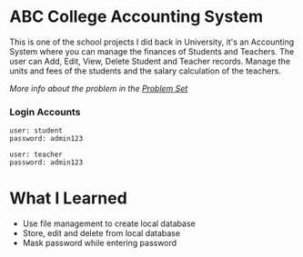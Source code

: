 # ABC College Accounting System

This is one of the school projects I did back in University, it's an Accounting System where you can manage the finances of Students and Teachers. The user can Add, Edit, View, Delete Student and Teacher records. Manage the units and fees of the students and the salary calculation of the teachers.

*More info about the problem in the [Problem Set](https://github.com/johndgpaz/ABCCollegeAccountingSystem/blob/master/Problem%20Set.docx)*

### Login Accounts

```
user: student
password: admin123
```

```
user: teacher
password: admin123
```

# What I Learned

* Use file management to create local database
* Store, edit and delete from local database
* Mask password while entering password
